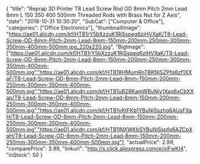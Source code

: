 {
	"title": "Reprap 3D Printer T8 Lead Screw Rod OD 8mm Pitch 2mm Lead 8mm L 150 350 400 500mm Threaded Rods with  Brass Nut for Z Axis",
	"date": "2018-10-31 10:30:20",
	"SubCat": ["Computer & Office"],
	"categories": ["Office Electronics"],
	"thumbnailImage": "https://ae01.alicdn.com/kf/HTB1rY5bXzzuK1RjSspeq6ziHVXaK/T8-Lead-Screw-OD-8mm-Pitch-2mm-Lead-8mm-150mm-200mm-250mm-300mm-350mm-400mm-500mm.jpg_220x220.jpg",
	"BigImage": ["https://ae01.alicdn.com/kf/HTB1rY5bXzzuK1RjSspeq6ziHVXaK/T8-Lead-Screw-OD-8mm-Pitch-2mm-Lead-8mm-150mm-200mm-250mm-300mm-350mm-400mm-500mm.jpg","https://ae01.alicdn.com/kf/HTB18HMumRnTBKNjSZPfq6zf1XXaF/T8-Lead-Screw-OD-8mm-Pitch-2mm-Lead-8mm-150mm-200mm-250mm-300mm-350mm-400mm-500mm.jpg","https://ae01.alicdn.com/kf/HTB1uB2RKamWBuNjy1Xaq6xCbXXap/T8-Lead-Screw-OD-8mm-Pitch-2mm-Lead-8mm-150mm-200mm-250mm-300mm-350mm-400mm-500mm.jpg","https://ae01.alicdn.com/kf/HTB1yKtFKb1YBuNjSszhq6AUsFXaH/T8-Lead-Screw-OD-8mm-Pitch-2mm-Lead-8mm-150mm-200mm-250mm-300mm-350mm-400mm-500mm.jpg","https://ae01.alicdn.com/kf/HTB1lNXWKbSYBuNjSspfq6AZCpXaH/T8-Lead-Screw-OD-8mm-Pitch-2mm-Lead-8mm-150mm-200mm-250mm-300mm-350mm-400mm-500mm.jpg"],
	"actualPrice": 2.99,
	"comparePrice": 3.99,
	"linkurl": "http://s.click.aliexpress.com/e/oiFwKI4",
	"inStock": 50
}
